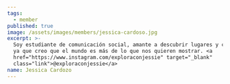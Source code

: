 ```yaml
---
tags:
  - member
published: true
image: /assets/images/members/jessica-cardoso.jpg
excerpt: >-
  Soy estudiante de comunicación social, amante a descubrir lugares y culturas,
  ya que creo que el mundo es más de lo que nos quieren mostrar. <a
  href="https://www.instagram.com/exploraconjessie" target="_blank"
  class="link">@exploraconjessie</a>
name: Jessica Cardozo
---
```


